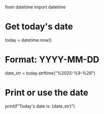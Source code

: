 from datetime import datetime

# Get today's date
today = datetime.now()

# Format: YYYY-MM-DD
date_str = today.strftime("%2025-%9-%28")

# Print or use the date
print(f"Today's date is: {date_str}")
